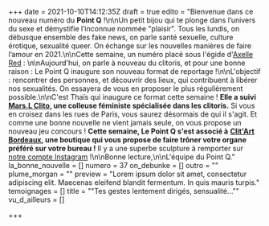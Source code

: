+++
date = 2021-10-10T14:12:35Z
draft = true
edito = "Bienvenue dans ce nouveau numéro du **Point Q** !\n\nUn petit bijou qui te plonge dans l’univers du sexe et démystifie l’inconnue nommée \"plaisir\". Tous les lundis, on débusque ensemble des fake news, on parle santé sexuelle, culture érotique, sexualité queer. On échange sur les nouvelles manières de faire l’amour en 2021.\n\nCette semaine, un numéro placé sous l'égide d'[Axelle Red](https://www.youtube.com/watch?v=iXKkxZ7U-lo) : \n\nAujourd'hui, on parle à nouveau du clitoris, et pour une bonne raison : Le Point Q inaugure son nouveau format de reportage !\n\nL'objectif : rencontrer des personnes, et découvrir des lieux, qui contribuent à libérer nos sexualités. On essayera de vous en proposer le plus régulièrement possible.\n\nC'est Thaïs qui inaugure ce format cette semaine ! **Elle a suivi** [**Mars.L Clito**](https://www.instagram.com/marsl_clito/)**, une colleuse féministe spécialisée dans les clitoris.** Si vous en croisez dans les rues de Paris, vous saurez désormais de qui il s'agit. Et comme une bonne nouvelle ne vient jamais seule, on vous propose un nouveau jeu concours ! **Cette semaine, Le Point Q s'est associé à** [**Clit'Art Bordeaux**](https://www.clitart.fr/collection-permanente)**, une boutique qui vous propose de faire trôner votre organe préféré sur votre bureau !** Il y a une superbe sculpture à remporter sur [notre compte Instagram](https://www.instagram.com/lepoint.q/?hl=fr) !\n\nBonne lecture,\n\nL'équipe du Point Q."
la_bonne_nouvelle = []
numero = 37
on_debunke = []
outro = ""
plume_morgan = ""
preview = "Lorem ipsum dolor sit amet, consectetur adipiscing elit. Maecenas eleifend blandit fermentum. In quis mauris turpis."
temoignages = []
title = "\"Tes gestes lentement dirigés, sensualité...\""
vu_d_ailleurs = []

+++
